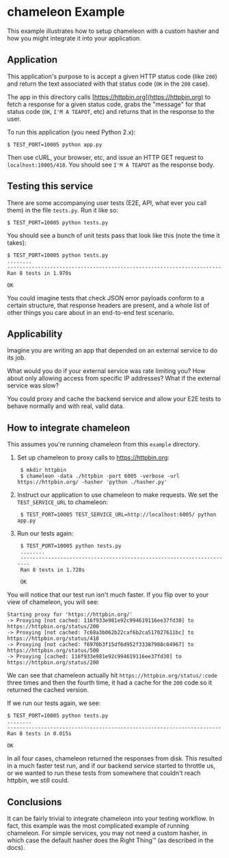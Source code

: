 # chameleon Example

This example illustrates how to setup chameleon with a custom hasher and how you might integrate it into your application.

## Application

This application's purpose to is accept a given HTTP status code (like `200`) and return the text associated with
that status code (`OK` in the `200` case).

The app in this directory calls [https://httpbin.org](https://httpbin.org) to fetch a response for a given status code,
grabs the "message" for that status code (`OK`, `I'M A TEAPOT`, etc) and returns that in the response to the user.

To run this application (you need Python 2.x):

    $ TEST_PORT=10005 python app.py

Then use cURL, your browser, etc, and issue an HTTP GET request to `localhost:10005/418`. You should see `I'M A TEAPOT`
as the response body.

## Testing this service

There are some accompanying user tests (E2E, API, what ever you call them) in the file `tests.py`. Run it like so:

    $ TEST_PORT=10005 python tests.py

You should see a bunch of unit tests pass that look like this (note the time it takes):

    $ TEST_PORT=10005 python tests.py
    ........
    ----------------------------------------------------------------------
    Ran 8 tests in 1.970s

    OK

You could imagine tests that check JSON error payloads conform to a certain structure, that response headers are present,
and a whole list of other things you care about in an end-to-end test scenario.

## Applicability

Imagine you are writing an app that depended on an external service to do its job.

What would you do if your external service was rate limiting you? How about only allowing access from specific
IP addresses? What if the external service was slow?

You could proxy and cache the backend service and allow your E2E tests to behave normally and with real, valid data.

## How to integrate chameleon

This assumes you're running chameleon from this `example` directory.

1. Set up chameleon to proxy calls to https://httpbin.org:

        $ mkdir httpbin
        $ chameleon -data ./httpbin -port 6005 -verbose -url https://httpbin.org/ -hasher 'python ./hasher.py'

1. Instruct our application to use chameleon to make requests. We set the `TEST_SERVICE_URL` to chameleon:

        $ TEST_PORT=10005 TEST_SERVICE_URL=http://localhost:6005/ python app.py

1. Run our tests again:


        $ TEST_PORT=10005 python tests.py
        ........
        ----------------------------------------------------------------------
        Ran 8 tests in 1.728s

        OK

You will notice that our test run isn't much faster. If you flip over to your view of chameleon, you will see:

    Starting proxy for 'https://httpbin.org/'
    -> Proxying [not cached: 116f933e981e92c994619116ee37fd30] to https://httpbin.org/status/200
    -> Proxying [not cached: 7c68a3b062b22caf6b2ca517027611bc] to https://httpbin.org/status/418
    -> Proxying [not cached: f6970b3f15df6d952f33387988c04967] to https://httpbin.org/status/500
    -> Proxying [cached: 116f933e981e92c994619116ee37fd30] to https://httpbin.org/status/200

We can see that chameleon actually hit `https://httpbin.org/status/:code` three times and then the fourth time,
it had a cache for the `200` code so it returned the cached version.

If we run our tests again, we see:

    $ TEST_PORT=10005 python tests.py
    ........
    ----------------------------------------------------------------------
    Ran 8 tests in 0.015s

    OK

In all four cases, chameleon returned the responses from disk. This resulted in a much faster test run,
and if our backend service started to throttle us, or we wanted to run these tests from somewhere that couldn't
reach httpbin, we still could.

## Conclusions

It can be fairly trivial to integrate chameleon into your testing workflow. In fact, this example was the most
complicated example of running chameleon. For simple services, you may not need a custom hasher, in which case the default
hasher does the Right Thing™ (as described in the docs).

